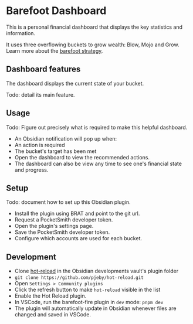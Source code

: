 # Barefoot Dashboard

This is a personal financial dashboard that displays the key statistics and information.

It uses three overflowing buckets to grow wealth: Blow, Mojo and Grow. Learn more about the [barefoot strategy](docs/barefoot-strategy.md).

## Dashboard features

The dashboard displays the current state of your bucket.

Todo: detail its main feature.

## Usage

Todo: Figure out precisely what is required to make this helpful dashboard.

- An Obsidian notification will pop up when:
- An action is required
- The bucket's target has been met
- Open the dashboard to view the recommended actions.
- The dashboard can also be view any time to see one's financial state and progress.

## Setup

Todo: document how to set up this Obsidian plugin.

- Install the plugin using BRAT and point to the git url.
- Request a PocketSmith developer token.
- Open the plugin's settings page.
- Save the PocketSmith developer token.
- Configure which accounts are used for each bucket.

## Development

- Clone [hot-reload](https://github.com/pjeby/hot-reload.git) in the Obsidian developments vault's plugin folder
- `git clone https://github.com/pjeby/hot-reload.git`
- Open `Settings > Community plugins`
- Click the refresh button to make `hot-reload` visible in the list
- Enable the Hot Reload plugin.
- In VSCode, run the barefoot-fire plugin in `dev` mode: `pnpm dev`
- The plugin will automatically update in Obsidian whenever files are changed and saved in VSCode.
